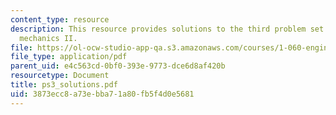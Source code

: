 ```yaml
---
content_type: resource
description: This resource provides solutions to the third problem set on engineering
  mechanics II.
file: https://ol-ocw-studio-app-qa.s3.amazonaws.com/courses/1-060-engineering-mechanics-ii-spring-2006/3873ecc8a73ebba71a80fb5f4d0e5681_ps3_solutions.pdf
file_type: application/pdf
parent_uid: e4c563cd-0bf0-393e-9773-dce6d8af420b
resourcetype: Document
title: ps3_solutions.pdf
uid: 3873ecc8-a73e-bba7-1a80-fb5f4d0e5681
---
```

